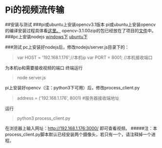 Pi的视频流传输
=============
##安装与测试
###pi或ubuntu上安装opencv3.1版本
   pi或ubuntu上安装opencv的编译安装过程具体看[这里。](http://blog.csdn.net/linj_m/article/details/45048905)
   opencv-3.1.00zip的包已经放在了项目的[文件](https://coding.net/u/gongz/p/ROV/attachment)中。
###pc上安装nodejs
[windows下](http://jingyan.baidu.com/article/b0b63dbfca599a4a483070a5.html)
[ubuntu下](http://jingyan.baidu.com/article/72ee561a533c55e16138dfef.html)

###测试
pc上安装好nodejs后，修改nodejs/server.js目录下的：
>var HOST = '192.168.1.176';//本机ip
>var PORT = 8001;           //本机接收端口

为本机ip和需要接收视频的端口
终端运行
>node server.js

pi上安装好opencv（注：python3下可用）后，修改process_client.py
>address = ('192.168.1.176', 8001) #服务器接收端地址

运行
>python3 process_client.py

在浏览器上输入网址：http://192.168.1.176:3000/
即可查看视频。
#####注：本process_client.py脚本默认已经安装两个摄像头，若只有一个，请注释掉一个进程。